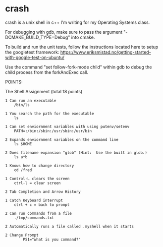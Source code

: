 # crash
crash is a unix shell in c++ I'm writing for my Operating Systems class.

For debugging with gdb, make sure to pass the argument "-DCMAKE_BUILD_TYPE=Debug" into cmake.

To build and run the unit tests, follow the instructions located here to setup the googletest framework: https://www.eriksmistad.no/getting-started-with-google-test-on-ubuntu/

Use the command "set follow-fork-mode child" within gdb to debug the child process from the forkAndExec call.

POINTS:

The Shell Assignment (total 18 points)

	1 Can run an executable
		/bin/ls

	1 You search the path for the executable
		ls

	1 Can set enviornment variables with using putenv/setenv
		PATH=:/bin:/sbin:/usr/sbin:/usr/bin

	2 Expands enviornment variables on the command line
		ls $HOME

	2 Does filename expansion "glob" (Hint:  Use the built in glob.)
		ls a*b

	1 Knows how to change directory
		cd /fred

	1 Control-L clears the screen
		ctrl-l = clear screen

	2 Tab Completion and Arrow History

	1 Catch Keyboard interrupt
		ctrl + c = back to prompt

	2 Can run commands from a file
		./tmp/commands.txt

	2 Automatically runs a file called .myshell when it starts
	
	2 Change Prompt
	        PS1="what is you command?"


